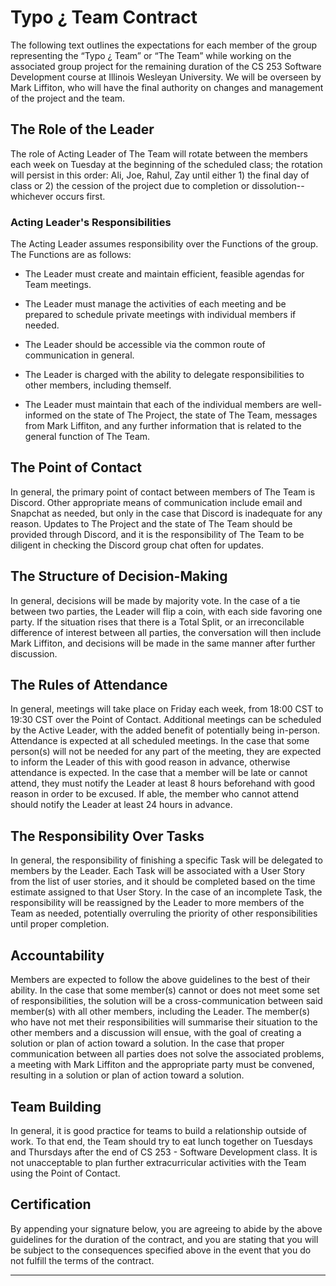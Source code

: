 # Typo ¿ Team Contract

The following text outlines the expectations for each member of the group representing the “Typo ¿ Team” or “The Team” while working on the associated group project for the remaining duration of the CS 253 Software Development course at Illinois Wesleyan University. We will be overseen by Mark Liffiton, who will have the final authority on changes and management of the project and the team. 

## The Role of the Leader

The role of Acting Leader of The Team will rotate between the members each week on Tuesday at the beginning of the scheduled class; the rotation will persist in this order: Ali, Joe, Rahul, Zay until either 1) the final day of class or 2) the cession of the project due to completion or dissolution-- whichever occurs first. 

### Acting Leader's Responsibilities 
The Acting Leader assumes responsibility over the Functions of the group. The Functions are as follows:

* The Leader must create and maintain efficient, feasible agendas for Team meetings. 

* The Leader must manage the activities of each meeting and be prepared to schedule private meetings with individual members if needed.

* The Leader should be accessible via the common route of communication in general.

* The Leader is charged with the ability to delegate responsibilities to other members, including themself. 

* The Leader must maintain that each of the individual members are well-informed on the state of The Project, the state of The Team, messages from Mark Liffiton, and any further information that is related to the general function of The Team. 

## The Point of Contact

In general, the primary point of contact between members of The Team is Discord. Other appropriate means of communication include email and Snapchat as needed, but only in the case that Discord is inadequate for any reason. 
Updates to The Project and the state of The Team should be provided through Discord, and it is the responsibility of The Team to be diligent in checking the Discord group chat often for updates. 

## The Structure of Decision-Making

In general, decisions will be made by majority vote. In the case of a tie between two parties, the Leader will flip a coin, with each side favoring one party. If the situation rises that there is a Total Split, or an irreconcilable difference of interest between all parties, the conversation will then include  Mark Liffiton, and decisions will be made in the same manner after further discussion.

## The Rules of Attendance

In general, meetings will take place on Friday each week, from 18:00 CST to 19:30 CST over the Point of Contact. Additional meetings can be scheduled by the Active Leader, with the added benefit of potentially being in-person. Attendance is expected at all scheduled meetings. In the case that some person(s) will not be needed for any part of the meeting, they are expected to inform the Leader of this with good reason in advance, otherwise attendance is expected. In the case that a member will be late or cannot attend, they must notify the Leader at least 8 hours beforehand with good reason in order to be excused. If able, the member who cannot attend should notify the Leader at least 24 hours in advance. 

## The Responsibility  Over Tasks

In general, the responsibility of finishing a specific Task will be delegated to members by the Leader. Each Task will be associated with a User Story from the list of user stories, and it should be completed based on the time estimate assigned to that User Story. In the case of an incomplete Task, the responsibility will be reassigned by the Leader to more members of the Team as needed, potentially overruling the priority of other responsibilities until proper completion. 

## Accountability

Members are expected to follow the above guidelines to the best of their ability. In the case that some member(s) cannot or does not meet some set of responsibilities, the solution will be a cross-communication between said member(s) with all other members, including the Leader. The member(s) who have not met their responsibilities will summarise their situation to the other members and a discussion will ensue, with the goal of creating a solution or plan of action toward a solution. 
In the case that proper communication between all parties does not solve the associated problems, a meeting with Mark Liffiton and the appropriate party must be convened, resulting in a solution or plan of action toward a solution. 

## Team Building

In general, it is good practice for teams to build a relationship outside of work. To that end, the Team should try to eat lunch together on Tuesdays and Thursdays after the end of CS 253 - Software Development class. It is not unacceptable to plan further extracurricular activities with the Team using the Point of Contact. 

## Certification

By appending your signature below, you are agreeing to abide by the above guidelines for the duration of the contract, and you are stating that you will be subject to the consequences specified above in the event that you do not fulfill the terms of the contract. 

-------------

